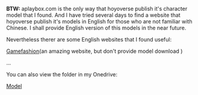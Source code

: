 **BTW:** aplaybox.com is the only way that hoyoverse publish it's character model that I found. And I have tried several days to find a website that hoyoverse publish it's models in English for those who are not familiar with Chinese. I shall provide English version of this models in the near future.

Nevertheless therer are some English websites that I found useful:

<a href=https://gamesfashionarchive.net/viewer/Genshin_Impact>Gamefashion</a>(an amazing website, but don't provide model download )

...

You can also view the folder in my Onedrive:

[Model](https://namedev-my.sharepoint.com/:f:/g/personal/admin_namedev_onmicrosoft_com/EndtKVQWo-pCo218zjk28RUBpt1hPAwCWrlxe9qDQ1sQlA?e=8fb8BO)

